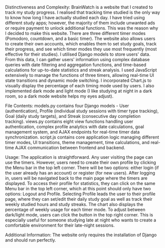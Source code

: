 Distinctiveness and Complexity:
BrainWatch is a website that I created to track my study progress. I realised that tracking time studied is the only way to know how long I have actually studied each day. I have tried using different study apps; however, the majority of them include unwanted ads or require payment to unlock additional functions. This was the reason why I decided to make this website.
There are three different timer modes (Pomodoro, countdown, and a basic timer). The website also allows users to create their own accounts, which enables them to set study goals, track their progress, and see which timer modes they use most frequently (most effective for their studies).
I utilised Django models to store users' data. From this data, I can gather users' information using complex database queries with date filtering and aggregation functions, and time-based calculations for up-to-date statistics and streak analysis.
I used JavaScript extensively to manage the functions of three timers, allowing real-time UI state transitions and dynamic mode switching. I incorporated Chart.js to visually display the percentage of each timing mode used by users.
I also implemented dark mode and light mode (I like studying at night in a dark room, so a dark mode website helps my eyes adjust).

File Contents:
models.py contains four Django models - User (authentication), Profile (individual study sessions with timer type tracking), Goal (daily study targets), and Streak (consecutive day completion tracking).
views.py contains eight view functions handling user authentication, complex profile analytics with date calculations, goal management system, and AJAX endpoints for real-time timer data synchronization.
script.js contains core application logic managing different timer modes, UI transitions, theme management, time calculations, and real-time AJAX communication between frontend and backend.

Usage:
The application is straightforward. Any user visiting the page can use the timers. However, users need to create their own profile by clicking the Menu bar in the top left corner. There will be two options: either login (if the user already has an account) or register (for new users). After logging in, users will be navigated back to the main page where the timers are displayed.
To access their profile for statistics, they can click on the same Menu bar in the top left corner, which at this point should only have two options: Logout and Profile. Selecting Profile leads the user to their profile page, where they can set/edit their daily study goal as well as track their weekly studied hours and study streaks. The chart also displays the percentage of weekly usage for each timer mode.
To adjust between dark/light mode, users can click the button in the top right corner. This is especially useful for someone studying late at night who wants to create a comfortable environment for their late-night sessions.

Additional Information:
The website only requires the installation of Django and should run perfectly.
